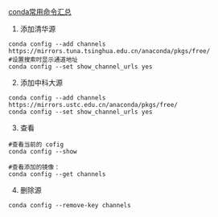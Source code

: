 [conda常用命令汇总](python/conda/conda_command.md)

1. 添加清华源
```
conda config --add channels https://mirrors.tuna.tsinghua.edu.cn/anaconda/pkgs/free/
#设置搜索时显示通道地址
conda config --set show_channel_urls yes
```

2. 添加中科大源
```
conda config --add channels https://mirrors.ustc.edu.cn/anaconda/pkgs/free/
conda config --set show_channel_urls yes
```
3. 查看
```
#查看当前的 cofig 
conda config --show

#查看添加的镜像：
conda config --get channels
```
4. 删除源
```
conda config --remove-key channels
```
